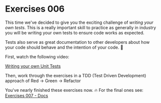 # Exercises 006

This time we've decided to give you the exciting challenge of _writing your own tests_. This is a really important skill to practice as generally in industry you will be writing your own tests to ensure code works as expected.

Tests also serve as great documentation to other developers about how your code should behave and the intention of your code. 📝

First, watch the following video:

[Writing your own Unit Tests](https://storage.googleapis.com/tech-returners-course/JavaScript_Challenges/unit_testing.mp4)

Then, work through the exercises in a TDD (Test Driven Development) approach of Red -> Green -> Refactor

You've nearly finished these exercises now. 🔥 For the final ones see: [Exercises 007 - Docs](./exercise007.md)
